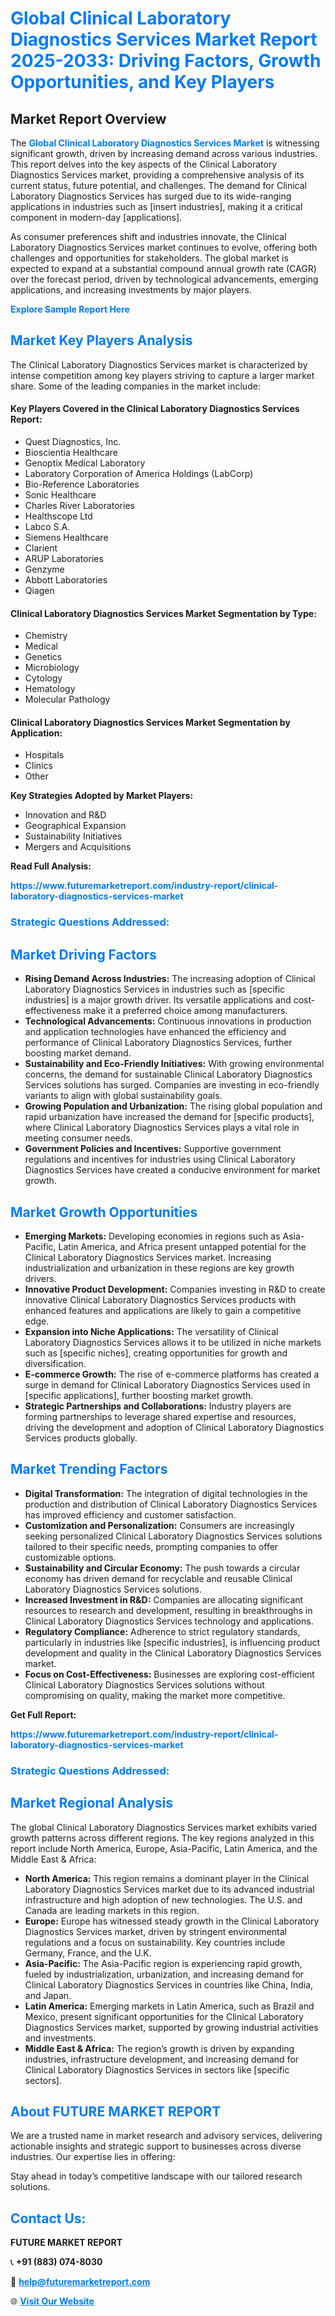 <h1 style="color: #007BFF;">Global Clinical Laboratory Diagnostics Services Market Report 2025-2033: Driving Factors, Growth Opportunities, and Key Players</h1>

<section id="overview">
<h2>Market Report Overview</h2>
<p>The <a href="https://www.futuremarketreport.com/industry-report/clinical-laboratory-diagnostics-services-market" style="color: #007BFF; text-decoration: none;"><strong>Global Clinical Laboratory Diagnostics Services Market</strong></a> is witnessing significant growth, driven by increasing demand across various industries. This report delves into the key aspects of the Clinical Laboratory Diagnostics Services market, providing a comprehensive analysis of its current status, future potential, and challenges. The demand for Clinical Laboratory Diagnostics Services has surged due to its wide-ranging applications in industries such as [insert industries], making it a critical component in modern-day [applications].</p>
<p>As consumer preferences shift and industries innovate, the Clinical Laboratory Diagnostics Services market continues to evolve, offering both challenges and opportunities for stakeholders. The global market is expected to expand at a substantial compound annual growth rate (CAGR) over the forecast period, driven by technological advancements, emerging applications, and increasing investments by major players.</p>
</section>

<section id="overview">
<p><a href="https://www.futuremarketreport.com/request-sample/reportId=78348" style="color: #007BFF; text-decoration: none;"><strong>Explore Sample Report Here</strong></a></p>
</section>

<section id="key-players">
<h2 style="color: #007BFF;">Market Key Players Analysis</h2>
<p>The Clinical Laboratory Diagnostics Services market is characterized by intense competition among key players striving to capture a larger market share. Some of the leading companies in the market include:</p>
<h4>Key Players Covered in the Clinical Laboratory Diagnostics Services Report:</h4>
<ul><li>Quest Diagnostics, Inc.</li><li>Bioscientia Healthcare</li><li>Genoptix Medical Laboratory</li><li>Laboratory Corporation of America Holdings (LabCorp)</li><li>Bio-Reference Laboratories</li><li>Sonic Healthcare</li><li>Charles River Laboratories</li><li>Healthscope Ltd</li><li>Labco S.A.</li><li>Siemens Healthcare</li><li>Clarient</li><li>ARUP Laboratories</li><li>Genzyme</li><li>Abbott Laboratories</li><li>Qiagen</li></ul>
<h4>Clinical Laboratory Diagnostics Services Market Segmentation by Type:</h4>
<ul><li>Chemistry</li><li>Medical</li><li>Genetics</li><li>Microbiology</li><li>Cytology</li><li>Hematology</li><li>Molecular Pathology</li></ul>

<h4>Clinical Laboratory Diagnostics Services Market Segmentation by Application:</h4>
<ul><li>Hospitals</li><li>Clinics</li><li>Other</li></ul>
<p><strong>Key Strategies Adopted by Market Players:</strong></p>
<ul>
<li>Innovation and R&D</li>
<li>Geographical Expansion</li>
<li>Sustainability Initiatives</li>
<li>Mergers and Acquisitions</li>
</ul>
</section>

<section>
<p><strong>Read Full Analysis: </strong></p><a href="https://www.futuremarketreport.com/industry-report/clinical-laboratory-diagnostics-services-market" style="color: #007BFF; text-decoration: none;"><strong>https://www.futuremarketreport.com/industry-report/clinical-laboratory-diagnostics-services-market</strong></a>
<h3 style="color: #007BFF;">Strategic Questions Addressed:</h3>
</section>

<section id="driving-factors">
<h2 style="color: #007BFF;">Market Driving Factors</h2>
<ul>
<li><strong>Rising Demand Across Industries:</strong> The increasing adoption of Clinical Laboratory Diagnostics Services in industries such as [specific industries] is a major growth driver. Its versatile applications and cost-effectiveness make it a preferred choice among manufacturers.</li>
<li><strong>Technological Advancements:</strong> Continuous innovations in production and application technologies have enhanced the efficiency and performance of Clinical Laboratory Diagnostics Services, further boosting market demand.</li>
<li><strong>Sustainability and Eco-Friendly Initiatives:</strong> With growing environmental concerns, the demand for sustainable Clinical Laboratory Diagnostics Services solutions has surged. Companies are investing in eco-friendly variants to align with global sustainability goals.</li>
<li><strong>Growing Population and Urbanization:</strong> The rising global population and rapid urbanization have increased the demand for [specific products], where Clinical Laboratory Diagnostics Services plays a vital role in meeting consumer needs.</li>
<li><strong>Government Policies and Incentives:</strong> Supportive government regulations and incentives for industries using Clinical Laboratory Diagnostics Services have created a conducive environment for market growth.</li>
</ul>
</section>

<section id="growth-opportunities">
<h2 style="color: #007BFF;">Market Growth Opportunities</h2>
<ul>
<li><strong>Emerging Markets:</strong> Developing economies in regions such as Asia-Pacific, Latin America, and Africa present untapped potential for the Clinical Laboratory Diagnostics Services market. Increasing industrialization and urbanization in these regions are key growth drivers.</li>
<li><strong>Innovative Product Development:</strong> Companies investing in R&D to create innovative Clinical Laboratory Diagnostics Services products with enhanced features and applications are likely to gain a competitive edge.</li>
<li><strong>Expansion into Niche Applications:</strong> The versatility of Clinical Laboratory Diagnostics Services allows it to be utilized in niche markets such as [specific niches], creating opportunities for growth and diversification.</li>
<li><strong>E-commerce Growth:</strong> The rise of e-commerce platforms has created a surge in demand for Clinical Laboratory Diagnostics Services used in [specific applications], further boosting market growth.</li>
<li><strong>Strategic Partnerships and Collaborations:</strong> Industry players are forming partnerships to leverage shared expertise and resources, driving the development and adoption of Clinical Laboratory Diagnostics Services products globally.</li>
</ul>
</section>

<section id="trending-factors">
<h2 style="color: #007BFF;">Market Trending Factors</h2>
<ul>
<li><strong>Digital Transformation:</strong> The integration of digital technologies in the production and distribution of Clinical Laboratory Diagnostics Services has improved efficiency and customer satisfaction.</li>
<li><strong>Customization and Personalization:</strong> Consumers are increasingly seeking personalized Clinical Laboratory Diagnostics Services solutions tailored to their specific needs, prompting companies to offer customizable options.</li>
<li><strong>Sustainability and Circular Economy:</strong> The push towards a circular economy has driven demand for recyclable and reusable Clinical Laboratory Diagnostics Services solutions.</li>
<li><strong>Increased Investment in R&D:</strong> Companies are allocating significant resources to research and development, resulting in breakthroughs in Clinical Laboratory Diagnostics Services technology and applications.</li>
<li><strong>Regulatory Compliance:</strong> Adherence to strict regulatory standards, particularly in industries like [specific industries], is influencing product development and quality in the Clinical Laboratory Diagnostics Services market.</li>
<li><strong>Focus on Cost-Effectiveness:</strong> Businesses are exploring cost-efficient Clinical Laboratory Diagnostics Services solutions without compromising on quality, making the market more competitive.</li>
</ul>
</section>

<section>
<p><strong>Get Full Report: </strong></p><a href="https://www.futuremarketreport.com/industry-report/clinical-laboratory-diagnostics-services-market" style="color: #007BFF; text-decoration: none;"><strong>https://www.futuremarketreport.com/industry-report/clinical-laboratory-diagnostics-services-market</strong></a>
<h3 style="color: #007BFF;">Strategic Questions Addressed:</h3>
</section>


<section id="regional-analysis">
<h2 style="color: #007BFF;">Market Regional Analysis</h2>
<p>The global Clinical Laboratory Diagnostics Services market exhibits varied growth patterns across different regions. The key regions analyzed in this report include North America, Europe, Asia-Pacific, Latin America, and the Middle East & Africa:</p>
<ul>
<li><strong>North America:</strong> This region remains a dominant player in the Clinical Laboratory Diagnostics Services market due to its advanced industrial infrastructure and high adoption of new technologies. The U.S. and Canada are leading markets in this region.</li>
<li><strong>Europe:</strong> Europe has witnessed steady growth in the Clinical Laboratory Diagnostics Services market, driven by stringent environmental regulations and a focus on sustainability. Key countries include Germany, France, and the U.K.</li>
<li><strong>Asia-Pacific:</strong> The Asia-Pacific region is experiencing rapid growth, fueled by industrialization, urbanization, and increasing demand for Clinical Laboratory Diagnostics Services in countries like China, India, and Japan.</li>
<li><strong>Latin America:</strong> Emerging markets in Latin America, such as Brazil and Mexico, present significant opportunities for the Clinical Laboratory Diagnostics Services market, supported by growing industrial activities and investments.</li>
<li><strong>Middle East & Africa:</strong> The region’s growth is driven by expanding industries, infrastructure development, and increasing demand for Clinical Laboratory Diagnostics Services in sectors like [specific sectors].</li>
</ul>
</section>

<footer>
<h2 style="color: #007BFF;">About FUTURE MARKET REPORT</h2>
<p>We are a trusted name in market research and advisory services, delivering actionable insights and strategic support to businesses across diverse industries. Our expertise lies in offering:</p>

<p>Stay ahead in today’s competitive landscape with our tailored research solutions.</p>

<h2 style="color: #007BFF;">Contact Us:</h2>
<p><strong>FUTURE MARKET REPORT</strong></p>
<p>📞 <strong>+91 (883) 074-8030</strong></p>
<p>📧 <strong><a href="mailto:help@futuremarketreport.com" style="color: #007BFF;">help@futuremarketreport.com</a></strong></p>
<p>🌐 <strong><a href="https://www.futuremarketreport.com/" style="color: #007BFF;">Visit Our Website</a></strong></p>
</footer>